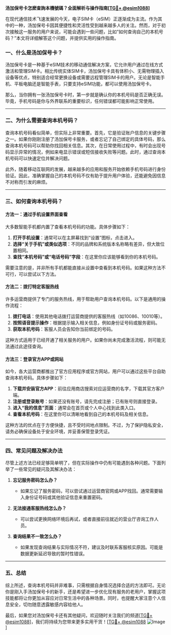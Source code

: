 **汤加保号卡怎麽查詢本機號碼？全面解析与操作指南[[TG💪+ @esim1088](https://t.me/s/esim1088)]**

在现代通信技术飞速发展的今天，电子SIM卡（eSIM）正逐渐成为主流。作为其中的一种，汤加保号卡因其便捷性和灵活性受到越来越多人的关注。然而，对于初次接触这一服务的用户来说，可能会遇到一些问题，比如“如何查询自己的本机号码？”本文将详细解答这个问题，并提供实用的操作指南。

### 一、什么是汤加保号卡？

汤加保号卡是一种基于eSIM技术的移动通信解决方案，它允许用户通过在线方式激活和管理SIM卡。相比传统实体SIM卡，汤加保号卡具有体积小、无需物理插入设备等优点，特别适合经常更换设备或需要远程管理SIM卡的用户。无论是智能手机、平板电脑还是智能手表，只要支持eSIM功能，都可以使用汤加保号卡。

那么，当你拥有一张汤加保号卡时，第一步就是确认你的本机号码是否正确无误。毕竟，手机号码是你与外界联系的重要标识，任何错误都可能影响正常使用。

---

### 二、为什么需要查询本机号码？

查询本机号码看似简单，但实际上非常重要。首先，它是验证账户信息的关键步骤之一。如果你刚刚注册了汤加保号卡服务，或者忘记了自己绑定的具体号码，那么查询本机号码可以帮助你找回相关信息。其次，在日常使用过程中，有时会出现号码显示异常的情况，例如来电显示错误或短信接收失败等问题。此时，通过查询本机号码可以快速定位并解决问题。

此外，随着移动互联网的发展，越来越多的应用和服务开始依赖手机号码进行身份验证。因此，准确掌握自己的本机号码不仅有助于提升用户体验，还能避免因信息不对称而引发的麻烦。

---

### 三、如何查询本机号码？

#### 方法一：通过手机设置界面查看

大多数智能手机都内置了查看本机号码的功能。具体步骤如下：

1. **打开手机设置**：通常可以在主屏幕找到“设置”图标，点击进入。
2. **选择“关于手机”或类似选项**：不同的品牌和系统版本名称略有差异，但大致位置相同。
3. **查找“本机号码”或“电话号码”字段**：在这里你应该能够看到你的本机号码。

需要注意的是，并非所有手机都能直接从设置中查看到本机号码。如果这种方法不可行，可以尝试以下方法。

#### 方法二：拨打特定客服热线

许多运营商提供了专门的服务热线，用于帮助用户查询本机号码。以下是通用的操作流程：

1. **拨打电话**：使用其他电话拨打运营商提供的客服热线（如10086、10010等）。
2. **按照语音提示操作**：根据提示输入相关信息，例如身份证号码或服务密码。
3. **获取本机号码**：客服人员会告知你当前绑定的号码。

这种方式适用于已经开通了相关服务的用户。如果你尚未完成激活流程，则可能无法通过此途径查询。

#### 方法三：登录官方APP或网站

如今，各大运营商都推出了官方应用程序或官方网站，用户可以通过这些平台自助查询本机号码。具体步骤如下：

1. **下载并安装官方APP**：前往应用商店搜索对应运营商的名字，下载其官方客户端。
2. **注册或登录账号**：如果还没有账号，请先完成注册；已有账号则直接登录。
3. **进入“我的信息”页面**：通常会在首页或个人中心找到此类入口。
4. **查看本机号码**：在这里你可以清晰地看到自己的本机号码及相关信息。

这种方法的优点在于方便快捷，且不受时间地点限制。不过，为了保护隐私安全，请务必确保设备处于安全环境，并妥善保管登录凭证。

---

### 四、常见问题及解决办法

尽管上述方法已经足够简单明了，但在实际操作中仍有可能遇到各种问题。下面列举了一些常见的疑问及其解决办法：

1. **忘记服务密码怎么办？**
   - 如果忘记了服务密码，可以尝试通过运营商官网或APP找回。通常需要输入身份证号码或其他验证信息来重置密码。

2. **无法接通客服热线怎么办？**
   - 可以尝试更换网络环境后再试，或者直接前往就近的营业厅咨询工作人员。

3. **查询结果不一致怎么办？**
   - 如果发现查询结果与实际情况不符，建议及时联系客服核实原因。可能是数据更新延迟导致的暂时性错误。

---

### 五、总结

综上所述，查询本机号码并非难事，只需根据自身情况选择合适的方法即可。无论你是刚入手汤加保号卡的新手，还是希望进一步优化现有服务的老用户，掌握这项技能都将让你更加从容应对日常生活中的各种场景。同时，也提醒大家注意个人信息安全，切勿随意透露敏感内容给他人。

最后，如果您对汤加保号卡还有其他疑问，欢迎随时关注我们的频道[[TG💪+ @esim1088](https://t.me/s/esim1088)]，我们将持续为您带来更多实用干货！[[TG💪+ @esim1088](https://t.me/s/esim1088) ![Image](https://i.postimg.cc/4NQfJmqS/Snipaste-2025-05-13-00-14-12.png)]
